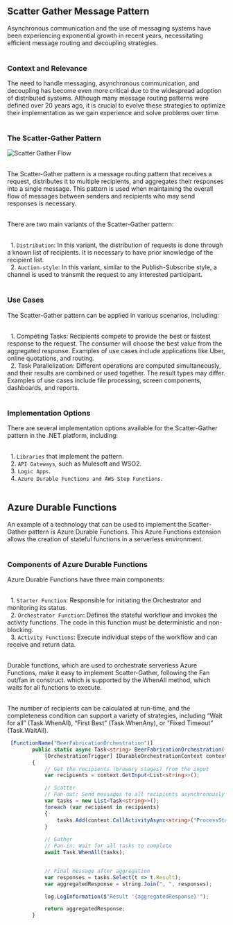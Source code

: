 ## Scatter Gather Message Pattern  
Asynchronous communication and the use of messaging systems have been experiencing exponential growth in recent years, necessitating efficient message routing and decoupling strategies.  
<br>

### Context and Relevance  
The need to handle messaging, asynchronous communication, and decoupling has become even more critical due to the widespread adoption of distributed systems. Although many message routing patterns were defined over 20 years ago, it is crucial to evolve these strategies to optimize their implementation as we gain experience and solve problems over time.  
<br>

### The Scatter-Gather Pattern  
<div class="white-background"><img src="assets/images/threads/arh_scattegather.png" alt="Scatter Gather Flow"></div>
<br>

The Scatter-Gather pattern is a message routing pattern that receives a request, distributes it to multiple recipients, and aggregates their responses into a single message. This pattern is used when maintaining the overall flow of messages between senders and recipients who may send responses is necessary.  
<br>

There are two main variants of the Scatter-Gather pattern:  
<br>

&nbsp;&nbsp;1. ```Distribution```: In this variant, the distribution of requests is done through a known list of recipients. It is necessary to have prior knowledge of the recipient list.  
&nbsp;&nbsp;2. ```Auction-style```: In this variant, similar to the Publish-Subscribe style, a channel is used to transmit the request to any interested participant.  
<br>

### Use Cases  
The Scatter-Gather pattern can be applied in various scenarios, including:  
<br>

&nbsp;&nbsp;1. Competing Tasks: Recipients compete to provide the best or fastest response to the request. The consumer will choose the best value from the aggregated response. Examples of use cases include applications like Uber, online quotations, and routing.  
&nbsp;&nbsp;2. Task Parallelization: Different operations are computed simultaneously, and their results are combined or used together. The result types may differ. Examples of use cases include file processing, screen components, dashboards, and reports.  
<br>

### Implementation Options  
There are several implementation options available for the Scatter-Gather pattern in the .NET platform, including:  
<br>

&nbsp;&nbsp;1. ```Libraries``` that implement the pattern.  
&nbsp;&nbsp;2. ```API Gateways```, such as Mulesoft and WSO2.  
&nbsp;&nbsp;3. ```Logic Apps```.  
&nbsp;&nbsp;4. ```Azure Durable Functions and AWS Step Functions```.  
<br>

## Azure Durable Functions  
An example of a technology that can be used to implement the Scatter-Gather pattern is Azure Durable Functions. This Azure Functions extension allows the creation of stateful functions in a serverless environment.  
<br>

### Components of Azure Durable Functions  
Azure Durable Functions have three main components:  
<br>

&nbsp;&nbsp;1. ```Starter Function```: Responsible for initiating the Orchestrator and monitoring its status.  
&nbsp;&nbsp;2. ```Orchestrator Function```: Defines the stateful workflow and invokes the activity functions. The code in this function must be deterministic and non-blocking.  
&nbsp;&nbsp;3. ```Activity Functions```: Execute individual steps of the workflow and can receive and return data.  
<br>

Durable functions, which are used to orchestrate serverless Azure Functions, make it easy to implement Scatter-Gather, following the Fan out/fan in construct. which is supported by the WhenAll method, which waits for all functions to execute.  
<br>

The number of recipients can be calculated at run-time, and the completeness condition can support a variety of strategies, including “Wait for all” (Task.WhenAll), “First Best” (Task.WhenAny), or “Fixed Timeout” (Task.WaitAll).  
```typescript
 [FunctionName("BeerFabricationOrchestration")]
        public static async Task<string> BeerFabricationOrchestration(
            [OrchestrationTrigger] IDurableOrchestrationContext context, ILogger log)
        {
            // Get the recipients (brewery stages) from the input
            var recipients = context.GetInput<List<string>>();

            // Scatter
            // Fan-out: Send messages to all recipients asynchronously
            var tasks = new List<Task<string>>();
            foreach (var recipient in recipients)
            {
                tasks.Add(context.CallActivityAsync<string>("ProcessStageActivity", recipient));
            }
            
            // Gather 
            // Fan-in: Wait for all tasks to complete
            await Task.WhenAll(tasks);


            // Final message after aggregation
            var responses = tasks.Select(t => t.Result);
            var aggregatedResponse = string.Join(", ", responses);

            log.LogInformation($"Result '{aggregatedResponse}'");

            return aggregatedResponse;
        }
```  